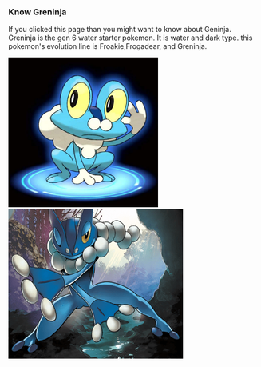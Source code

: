 ### Know Greninja 
If you clicked this page than you might want to know about Geninja. Greninja is the gen 6 water starter pokemon. It is water and dark type. this pokemon's evolution line is Froakie,Frogadear, and Greninja.

<img src="Frokie.jpg" height="300" width="300"/>
<img src="Frogadier.png" height="300" width="350"/>
<img src=""/>


